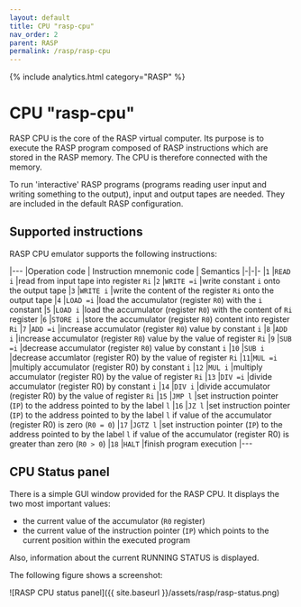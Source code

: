 ```yaml
---
layout: default
title: CPU "rasp-cpu"
nav_order: 2
parent: RASP
permalink: /rasp/rasp-cpu
---
```


{% include analytics.html category="RASP" %}

# CPU "rasp-cpu"

RASP CPU is the core of the RASP virtual computer. Its purpose is to execute the RASP program composed of RASP instructions which are stored in the RASP memory. The CPU is therefore connected with the memory. 

To run 'interactive' RASP programs (programs reading user input and writing something to the output), input and output tapes are needed. They are included in the default RASP configuration.

## Supported instructions

RASP CPU emulator supports the following instructions:

|---
|Operation code | Instruction mnemonic code | Semantics
|-|-|-
|`1` |`READ i` |read from input tape into register `Ri`
|`2` |`WRITE =i` |write constant `i` onto the output tape
|`3` |`WRITE i` |write the content of the register `Ri` onto the output tape
|`4` |`LOAD =i` |load the accumulator (register `R0`) with the `i` constant
|`5` |`LOAD i` |load the accumulator (register `R0`) with the content of `Ri` register
|`6` |`STORE i` |store the accumulator (register `R0`) content into register `Ri`
|`7` |`ADD =i` |increase accumulator (register `R0`) value by constant `i`
|`8` |`ADD i` |increase accumulator (register `R0`) value by the value of register `Ri`
|`9` |`SUB =i` |decrease accumulator (register `R0`) value by constant `i`
|`10` |`SUB i` |decrease accumlator (register R0) by the value of register `Ri`
|`11`|`MUL =i` |multiply accumulator (register R0) by constant `i`
|`12` |`MUL i` |multiply accumulator (register R0) by the value of register `Ri`
|`13` |`DIV =i` |divide accumulator (register R0) by constant `i`
|`14` |`DIV i` |divide accumulator (register R0) by the value of register `Ri`
|`15` |`JMP l` |set instruction pointer (`IP`) to the address pointed to by the label `l`
|`16` |`JZ l` |set instruction pointer (`IP`) to the address pointed to by the label `l` if value of the accumulator (register R0) is zero (`R0 = 0`)
|`17` |`JGTZ l` |set instruction pointer (`IP`) to the address pointed to by the label `l` if value of the accumulator (register R0) is greater than zero (`R0 > 0`)
|`18` |`HALT` |finish program execution
|---

## CPU Status panel

There is a simple GUI window provided for the RASP CPU. It displays the two most important values: 

- the current value of the accumulator (`R0` register)
- the current value of the instruction pointer (`IP`) which points to the current position within the executed program 

Also, information about the current RUNNING STATUS is displayed.

The following figure shows a screenshot:

![RASP CPU status panel]({{ site.baseurl }}/assets/rasp/rasp-status.png)
